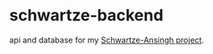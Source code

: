 # schwartze-backend
api and database for my [Schwartze-Ansingh project](https://www.lizzyansingh.nl).


